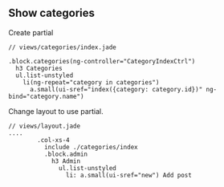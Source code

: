 ## Show categories

Create partial

```jade
// views/categories/index.jade

.block.categories(ng-controller="CategoryIndexCtrl")
  h3 Categories
  ul.list-unstyled
    li(ng-repeat="category in categories")
      a.small(ui-sref="index({category: category.id})" ng-bind="category.name")
```

Change layout to use partial.

```jade
// views/layout.jade
....
        .col-xs-4
          include ./categories/index
          .block.admin
            h3 Admin
              ul.list-unstyled
                li: a.small(ui-sref="new") Add post

```
